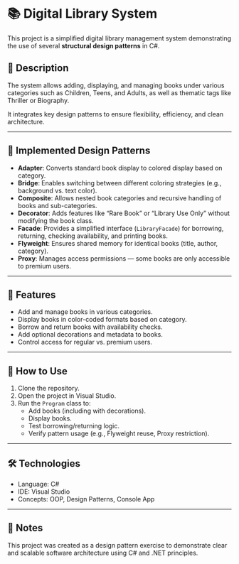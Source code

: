 # 📚 Digital Library System

This project is a simplified digital library management system demonstrating the use of several **structural design patterns** in C#.

## 🎯 Description

The system allows adding, displaying, and managing books under various categories such as Children, Teens, and Adults, as well as thematic tags like Thriller or Biography.

It integrates key design patterns to ensure flexibility, efficiency, and clean architecture.

---

## 🧠 Implemented Design Patterns

- **Adapter**: Converts standard book display to colored display based on category.
- **Bridge**: Enables switching between different coloring strategies (e.g., background vs. text color).
- **Composite**: Allows nested book categories and recursive handling of books and sub-categories.
- **Decorator**: Adds features like “Rare Book” or “Library Use Only” without modifying the book class.
- **Facade**: Provides a simplified interface (`LibraryFacade`) for borrowing, returning, checking availability, and printing books.
- **Flyweight**: Ensures shared memory for identical books (title, author, category).
- **Proxy**: Manages access permissions — some books are only accessible to premium users.

---

## 🧩 Features

- Add and manage books in various categories.
- Display books in color-coded formats based on category.
- Borrow and return books with availability checks.
- Add optional decorations and metadata to books.
- Control access for regular vs. premium users.

---

## 🚀 How to Use

1. Clone the repository.
2. Open the project in Visual Studio.
3. Run the `Program` class to:
   - Add books (including with decorations).
   - Display books.
   - Test borrowing/returning logic.
   - Verify pattern usage (e.g., Flyweight reuse, Proxy restriction).
   
---

## 🛠 Technologies

- Language: C#
- IDE: Visual Studio
- Concepts: OOP, Design Patterns, Console App

---

## 📌 Notes

This project was created as a design pattern exercise to demonstrate clear and scalable software architecture using C# and .NET principles.

